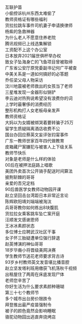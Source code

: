 互联护苗  
小偷控诉杭州东西太难偷了  
教师资格证有哪些福利  
货拉拉跳车事件司机妻子申请换律师  
杨紫的急救神器  
为什么老人不愿意住养老院  
腾讯视频已上线选集解锁  
工资配不上这个办公室  
日本放弃2021届世俱杯举办权  
致女子坠海身亡的飞鱼项目曾被取缔  
广东省公安厅原党委副书记何广平被查  
中美关系是一道如何搞好的必答题  
乔任梁父母人物采访  
汶川地震被老师救出的女孩当了老师  
三星堆发现一金器形似锅铲  
李云迪对热狗说希望没有浪费你的词  
上学时最奢侈的消费经历  
整形机构打人女老板母亲发声  
教师资格证  
大妈以为女婿被绑哭着要转骗子25万  
留学生质疑隔离酒店收费不公  
国台办回应蔡英文妄评张钧甯事件  
广东一教师世家百年四代做教育  
皮箱藏尸案嫌犯与被害人上下级关系  
教师节快乐  
对象是老师是什么样的体验  
00后在被押法庭路上唱歌  
美团外卖首次公开骑手配送时间算法  
披荆斩棘的哥哥  
亲爱的吾兄定档  
90后兽医学女教师动物园开课  
赵立坚回击台湾距日本非常近言论  
陈辉欧阳靖刘端端被淘汰  
兵哥哥教你如何练出8块腹肌  
货拉拉女乘客跳车坠亡案开庭  
汪顺发文感谢恩师  
王冰冰素颜状态  
多位博士应聘武汉社区干事  
女子怀三胎疑遭单位强行辞退  
赵英博演的神仙哥哥  
18岁华裔小将晋级美网决赛  
学生教师节送花老师要求背古诗  
93岁乡村教师英文发音堪比播音腔  
赵立坚发塔利班用缴获飞机荡秋千视频  
出租屋住了两周在床底发现尸体  
老师您辛苦了  
你好生活为什么要求素颜种珊瑚  
第三十七个教师节  
多个城市出台房价限跌令  
拜登推出最严疫苗强制令  
被子的颜色竟然会影响睡眠  
骆驼动物园出逃直奔烧烤店  
